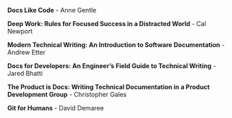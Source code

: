 **Docs Like Code** - Anne Gentle

**Deep Work: Rules for Focused Success in a Distracted World** - Cal Newport

**Modern Technical Writing: An Introduction to Software Documentation** - Andrew Etter

**Docs for Developers: An Engineer’s Field Guide to Technical Writing** - Jared Bhatti

**The Product is Docs: Writing Technical Documentation in a Product Development Group** - Christopher Gales

**Git for Humans** - David Demaree
